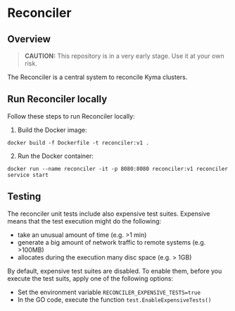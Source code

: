 # Reconciler

## Overview

>**CAUTION:** This repository is in a very early stage. Use it at your own risk.

The Reconciler is a central system to reconcile Kyma clusters.

## Run Reconciler locally

Follow these steps to run Reconciler locally:

1. Build the Docker image:

```docker build -f Dockerfile -t reconciler:v1 .```

2. Run the Docker container:

```docker run --name reconciler -it -p 8080:8080 reconciler:v1 reconciler service start```

## Testing

The reconciler unit tests include also expensive test suites. Expensive means that the test execution might do the following:

* take an unusual amount of time (e.g. >1 min)
* generate a big amount of network traffic to remote systems (e.g. >100MB)
* allocates during the execution many disc space (e.g. > 1GB)

By default, expensive test suites are disabled. To enable them, before you execute the test suits, apply one of the following options:

* Set the environment variable `RECONCILER_EXPENSIVE_TESTS=true`
* In the GO code, execute the function `test.EnableExpensiveTests()`
